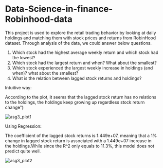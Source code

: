 # Data-Science-in-finance-Robinhood-data

This project is used to explore the retail trading behavior by looking at daily holdings and matching them with stock prices and returns from RobinHood dataset.
Through analysis of the data, we could answer below questions.
1. Which stock had the highest average weekly return and which stock had the lowest?
2. Which stock had the largest return and when? What about the smallest? 
3. Which stock experienced the largest weekly increase in holdings (and when)? what about the smallest?
4. What is the relation between lagged stock returns and holdings? 

Intuitive way: 

According to the plot, it seems that the lagged stock return has no relations to the holdings, the holdings keep growing up regardless stock return change")

![asg3_plot1](https://user-images.githubusercontent.com/102770592/223016995-1c5233cc-5715-41a7-a3aa-653ae0f8397a.png)

Using Regression:

The coefficient of the lagged stock returns is 1.449e+07, meaning that a 1% change in lagged stock return is
associated with a 1.449e+07 increase in the holdings.While since the R^2 only equals to 11.3%, this model does not predict quite well.

![asg3_plot2](https://user-images.githubusercontent.com/102770592/223016996-5ef3ed46-cf9b-4fd0-9f0f-30219185c991.png)
